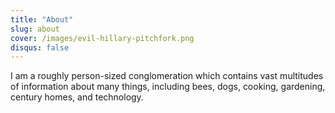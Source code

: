 ```yaml
---
title: "About"
slug: about
cover: /images/evil-hillary-pitchfork.png
disqus: false
---
```


I am a roughly person-sized conglomeration which contains vast multitudes of information about many things, including bees, dogs, cooking, gardening, century homes, and technology. 


